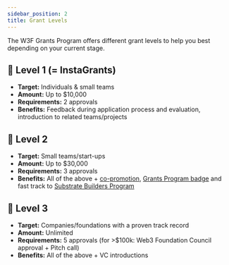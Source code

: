 ```yaml
---
sidebar_position: 2
title: Grant Levels
---
```


<!-- # :level_slider: Levels -->

The W3F Grants Program offers different grant levels to help you best depending on your current stage.

## :hatching_chick: Level 1 (= InstaGrants)

- **Target:** Individuals & small teams
- **Amount:** Up to $10,000
- **Requirements:** 2 approvals
- **Benefits:** Feedback during application process and evaluation, introduction to related teams/projects

## :baby_chick: Level 2

- **Target:** Small teams/start-ups
- **Amount:** Up to $30,000
- **Requirements:** 3 approvals
- **Benefits:** All of the above + [co-promotion](../Support%20Docs/announcement-guidelines.md), [Grants Program badge](../Support%20Docs/grant-badge-guidelines.md) and fast track to [Substrate Builders Program](https://www.substrate.io/builders-program/)

## :rooster: Level 3

- **Target:** Companies/foundations with a proven track record
- **Amount:** Unlimited
- **Requirements:** 5 approvals (for >$100k: Web3 Foundation Council approval + Pitch call)
- **Benefits:** All of the above + VC introductions
